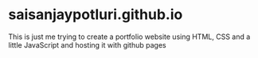 # saisanjaypotluri.github.io

This is just me trying to create a portfolio website using HTML, CSS and a little JavaScript and hosting it with github pages

